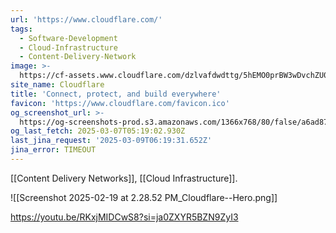 ```yaml
---
url: 'https://www.cloudflare.com/'
tags:
  - Software-Development
  - Cloud-Infrastructure
  - Content-Delivery-Network
image: >-
  https://cf-assets.www.cloudflare.com/dzlvafdwdttg/5hEMO0prBW3wDvchZU0iBZ/8e05bb4c55f8906e58d09dbc861c0f22/CF_logo_horizontal_singlecolor_wht.svg
site_name: Cloudflare
title: 'Connect, protect, and build everywhere'
favicon: 'https://www.cloudflare.com/favicon.ico'
og_screenshot_url: >-
  https://og-screenshots-prod.s3.amazonaws.com/1366x768/80/false/a6ad87b96b6f44b6b903d3db0d28b0f75e62c6ec246afd9e218723c6168baad3.jpeg
og_last_fetch: 2025-03-07T05:19:02.930Z
last_jina_request: '2025-03-09T06:19:31.652Z'
jina_error: TIMEOUT
---
```

[[Content Delivery Networks]], [[Cloud Infrastructure]]. 

![[Screenshot 2025-02-19 at 2.28.52 PM_Cloudflare--Hero.png]]

https://youtu.be/RKxjMIDCwS8?si=ja0ZXYR5BZN9ZyI3

